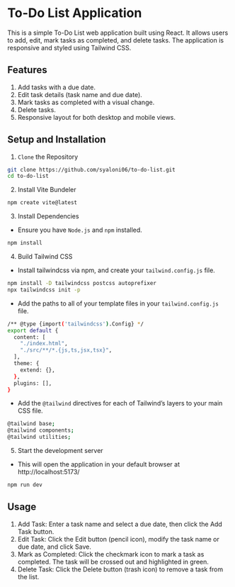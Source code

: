 # To-Do List Application
This is a simple To-Do List web application built using React. It allows users to add, edit, mark tasks as completed, and delete tasks. The application is responsive and styled using Tailwind CSS.
## Features
1. Add tasks with a due date.
2. Edit task details (task name and due date).
3. Mark tasks as completed with a visual change.
4. Delete tasks.
5. Responsive layout for both desktop and mobile views.
## Setup and Installation
1. `Clone` the Repository
``` bash
git clone https://github.com/syaloni06/to-do-list.git
cd to-do-list
```
2. Install Vite Bundeler
``` bash
npm create vite@latest
```
3. Install Dependencies
- Ensure you have `Node.js` and `npm` installed.
``` bash
npm install
```
4. Build Tailwind CSS
- Install tailwindcss via npm, and create your `tailwind.config.js` file.
``` bash
npm install -D tailwindcss postcss autoprefixer
npx tailwindcss init -p
```
- Add the paths to all of your template files in your `tailwind.config.js` file.
``` bash
/** @type {import('tailwindcss').Config} */
export default {
  content: [
    "./index.html",
    "./src/**/*.{js,ts,jsx,tsx}",
  ],
  theme: {
    extend: {},
  },
  plugins: [],
}
```
- Add the `@tailwind` directives for each of Tailwind’s layers to your main CSS file.
``` bash
@tailwind base;
@tailwind components;
@tailwind utilities;
```
5. Start the development server
- This will open the application in your default browser at http://localhost:5173/
``` bash
npm run dev
```
## Usage
1. Add Task: Enter a task name and select a due date, then click the Add Task button.
2. Edit Task: Click the Edit button (pencil icon), modify the task name or due date, and click Save.
3. Mark as Completed: Click the checkmark icon to mark a task as completed. The task will be crossed out and highlighted in green.
4. Delete Task: Click the Delete button (trash icon) to remove a task from the list.
